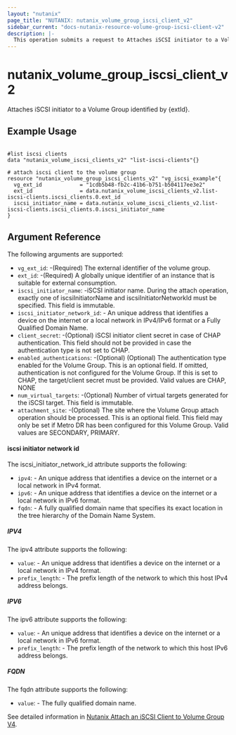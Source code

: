```yaml
---
layout: "nutanix"
page_title: "NUTANIX: nutanix_volume_group_iscsi_client_v2"
sidebar_current: "docs-nutanix-resource-volume-group-iscsi-client-v2"
description: |-
  This operation submits a request to Attaches iSCSI initiator to a Volume Group identified by {extId}.
---
```


# nutanix_volume_group_iscsi_client_v2
Attaches iSCSI initiator to a Volume Group identified by {extId}.

## Example Usage

``` hcl

#list iscsi clients
data "nutanix_volume_iscsi_clients_v2" "list-iscsi-clients"{}

# attach iscsi client to the volume group
resource "nutanix_volume_group_iscsi_clients_v2" "vg_iscsi_example"{
  vg_ext_id            = "1cdb5b48-fb2c-41b6-b751-b504117ee3e2"
  ext_id               = data.nutanix_volume_iscsi_clients_v2.list-iscsi-clients.iscsi_clients.0.ext_id
  iscsi_initiator_name = data.nutanix_volume_iscsi_clients_v2.list-iscsi-clients.iscsi_clients.0.iscsi_initiator_name
}
```

## Argument Reference
The following arguments are supported:


* `vg_ext_id`: -(Required) The external identifier of the volume group.
* `ext_id`: -(Required) A globally unique identifier of an instance that is suitable for external consumption.
* `iscsi_initiator_name`: -iSCSI initiator name. During the attach operation, exactly one of iscsiInitiatorName and iscsiInitiatorNetworkId must be specified. This field is immutable.
* `iscsi_initiator_network_id`: - An unique address that identifies a device on the internet or a local network in IPv4/IPv6 format or a Fully Qualified Domain Name.
* `client_secret`: -(Optional) iSCSI initiator client secret in case of CHAP authentication. This field should not be provided in case the authentication type is not set to CHAP.
* `enabled_authentications`: -(Optional) (Optional) The authentication type enabled for the Volume Group. This is an optional field. If omitted, authentication is not configured for the Volume Group. If this is set to CHAP, the target/client secret must be provided. Valid values are CHAP, NONE
* `num_virtual_targets`: -(Optional) Number of virtual targets generated for the iSCSI target. This field is immutable.
* `attachment_site`: -(Optional) The site where the Volume Group attach operation should be processed. This is an optional field. This field may only be set if Metro DR has been configured for this Volume Group. Valid values are SECONDARY, PRIMARY.

#### iscsi initiator network id

The iscsi_initiator_network_id attribute supports the following:

* `ipv4`: - An unique address that identifies a device on the internet or a local network in IPv4 format.
* `ipv6`: - An unique address that identifies a device on the internet or a local network in IPv6 format.
* `fqdn`: - A fully qualified domain name that specifies its exact location in the tree hierarchy of the Domain Name System.

##### IPV4

The ipv4 attribute supports the following:

* `value`: - An unique address that identifies a device on the internet or a local network in IPv4 format.
* `prefix_length`: - The prefix length of the network to which this host IPv4 address belongs.

##### IPV6

The ipv6 attribute supports the following:

* `value`: - An unique address that identifies a device on the internet or a local network in IPv6 format.
* `prefix_length`: - The prefix length of the network to which this host IPv6 address belongs.

##### FQDN

The fqdn attribute supports the following:

* `value`: - The fully qualified domain name.


See detailed information in [Nutanix Attach an iSCSI Client to Volume Group V4](https://developers.nutanix.com/api-reference?namespace=volumes&version=v4.0#tag/VolumeGroups/operation/attachIscsiClient).
